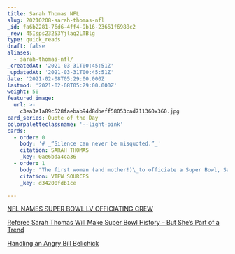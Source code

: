 ```yaml
---
title: Sarah Thomas NFL
slug: 20210208-sarah-thomas-nfl
_id: fa6b2281-76d6-4ff4-9b16-23661f6988c2
_rev: 45Isps23253Yjlaq2LTBlg
type: quick_reads
draft: false
aliases:
  - sarah-thomas-nfl/
_createdAt: '2021-03-31T00:45:51Z'
_updatedAt: '2021-03-31T00:45:51Z'
date: '2021-02-08T05:29:00.000Z'
lastmod: '2021-02-08T05:29:00.000Z'
weight: 50
featured_image:
  url: >-
    c3ea3e1a89c528faebab94d8dbeff58053cad711360x360.jpg
card_series: Quote of the Day
colorpaletteclassname: '--light-pink'
cards:
  - order: 0
    body: '# _“Silence can never be misquoted.”_'
    citation: SARAH THOMAS
    _key: 0ae6bda4ca36
  - order: 1
    body: "The first woman (and mother!)\_to officiate a Super Bowl, Sarah Thomas became a \"permanent\" NFL official in 2015. This is her response to how to deal w/angry coaches or players - Stay professional and ignore when required. Thomas said if she ever had the opportunity to officiate a Super Bowl she'd want to earn it as a reflection of being top of the game."
    citation: VIEW SOURCES
    _key: d34200fdb1ce

---
```

[NFL NAMES SUPER BOWL LV OFFICIATING CREW](https://operations.nfl.com/updates/the-officials/nfl-names-super-bowl-lv-officiating-crew-carl-cheffers-referee/)

[Referee Sarah Thomas Will Make Super Bowl History – But She’s Part of a Trend](https://www.npr.org/2021/02/04/964146278/referee-sarah-thomas-will-make-super-bowl-history-but-shes-part-of-a-trend)

[Handling an Angry Bill Belichick](https://www.sportscasting.com/female-nfl-official-sarah-thomas-had-the-perfect-answer-about-handling-an-angry-bill-belichick/)